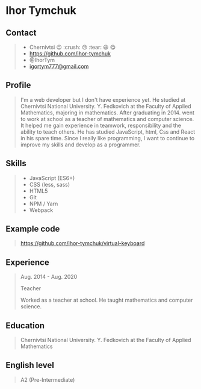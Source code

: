 # Ihor Tymchuk
## Contact
> - Chernivtsi
> :wink: :crush: :cry: :tear: :laughing: :yum:
> - https://github.com/ihor-tymchuk
> - @IhorTym
> - igortym777@gmail.com

## Profile
> I'm a web developer but I don't have experience yet. He studied at Chernivtsi National University. Y. Fedkovich at the Faculty of Applied Mathematics, majoring in mathematics. After graduating in 2014. went to work at school as a teacher of mathematics and computer science. It helped me gain experience in teamwork, responsibility and the ability to teach others. He has studied JavaScript, html, Css and React in his spare time. Since I really like programming, I want to continue to improve my skills and develop as a programmer.

## Skills

> - JavaScript (ES6+)  
> - CSS (less, sass)  
> - HTML5
> - Git  
> - NPM / Yarn
> - Webpack

## Example code
> 
> https://github.com/ihor-tymchuk/virtual-keyboard

## Experience
> Aug. 2014 - Aug. 2020
>
> Teacher
>
> Worked as a teacher at school. He taught mathematics and computer science.

## Education
> Chernivtsi National University. Y. Fedkovich at the Faculty of Applied Mathematics

## English level
> A2 (Pre-Intermediate) 
